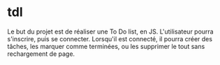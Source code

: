 # tdl

Le but du projet est de réaliser une To Do list, en JS.
L'utilisateur pourra s'inscrire, puis se connecter. Lorsqu'il est connecté, il pourra créer des tâches, les marquer comme terminées, ou les supprimer le tout sans rechargement de page.
